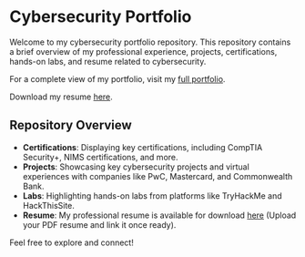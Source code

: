 # Cybersecurity Portfolio

Welcome to my cybersecurity portfolio repository. This repository contains a brief overview of my professional experience, projects, certifications, hands-on labs, and resume related to cybersecurity.

For a complete view of my portfolio, visit my [full portfolio](index.md).

Download my resume [here](CyberSecurity_Resume.pdf).

## Repository Overview
- **Certifications**: Displaying key certifications, including CompTIA Security+, NIMS certifications, and more.
- **Projects**: Showcasing key cybersecurity projects and virtual experiences with companies like PwC, Mastercard, and Commonwealth Bank.
- **Labs**: Highlighting hands-on labs from platforms like TryHackMe and HackThisSite.
- **Resume**: My professional resume is available for download [here](#) (Upload your PDF resume and link it once ready).

Feel free to explore and connect!
